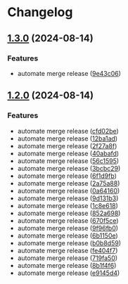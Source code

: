 # Changelog

## [1.3.0](https://github.com/bq-priyanshu-18/release-please-auto-merge/compare/v1.2.0...v1.3.0) (2024-08-14)


### Features

* automate merge release ([9e43c06](https://github.com/bq-priyanshu-18/release-please-auto-merge/commit/9e43c060a3ac0b101ec5d8c0a94801b75a6ce232))

## [1.2.0](https://github.com/bq-priyanshu-18/release-please-auto-merge/compare/v1.1.0...v1.2.0) (2024-08-14)


### Features

* automate merge release ([cfd02be](https://github.com/bq-priyanshu-18/release-please-auto-merge/commit/cfd02be7fafe36913416b7b92928ac3176882949))
* automate merge release ([12ba1ad](https://github.com/bq-priyanshu-18/release-please-auto-merge/commit/12ba1ad20a35bc2e81c3842cae3a85248be82c80))
* automate merge release ([2f27a8f](https://github.com/bq-priyanshu-18/release-please-auto-merge/commit/2f27a8f94522e4f5c7fa639041d72a38c3654e50))
* automate merge release ([40abafd](https://github.com/bq-priyanshu-18/release-please-auto-merge/commit/40abafd9f830062ea3a0d69f7fdef06a55fdb573))
* automate merge release ([56c1595](https://github.com/bq-priyanshu-18/release-please-auto-merge/commit/56c1595abb43c8d88c2a9ff829df8e688a0a7368))
* automate merge release ([3bcbc29](https://github.com/bq-priyanshu-18/release-please-auto-merge/commit/3bcbc293b5a1c02e1ad9182488f16d9ff4c87505))
* automate merge release ([6f1d9fb](https://github.com/bq-priyanshu-18/release-please-auto-merge/commit/6f1d9fba7b3a1cb80bb72ff0764f725816624988))
* automate merge release ([2a75a88](https://github.com/bq-priyanshu-18/release-please-auto-merge/commit/2a75a886957afa328cd951ae64269918462a198e))
* automate merge release ([0a64160](https://github.com/bq-priyanshu-18/release-please-auto-merge/commit/0a641605661f3f05ecb8da2116c6e9e1158e6713))
* automate merge release ([9d131b3](https://github.com/bq-priyanshu-18/release-please-auto-merge/commit/9d131b32c0383198f3bd042f9e96f646e3283037))
* automate merge release ([1c8e618](https://github.com/bq-priyanshu-18/release-please-auto-merge/commit/1c8e6189d5e7b412555fe4461d6a823e129def6f))
* automate merge release ([852a698](https://github.com/bq-priyanshu-18/release-please-auto-merge/commit/852a69879c921d1663fe1900174191cfc3acf162))
* automate merge release ([670f5ce](https://github.com/bq-priyanshu-18/release-please-auto-merge/commit/670f5ce81690bdd7f6d5b15d7853e24181c8fb64))
* automate merge release ([9f96fb0](https://github.com/bq-priyanshu-18/release-please-auto-merge/commit/9f96fb078591685b59518b08eab5a36db94d30cf))
* automate merge release ([6b1150e](https://github.com/bq-priyanshu-18/release-please-auto-merge/commit/6b1150e52f7d4a845e1c3216e32ce577e8d993be))
* automate merge release ([b0b8d59](https://github.com/bq-priyanshu-18/release-please-auto-merge/commit/b0b8d59b63d67677f236a117180132c9c42b1aad))
* automate merge release ([fe404f7](https://github.com/bq-priyanshu-18/release-please-auto-merge/commit/fe404f7d1d93e3d927d5d175fa4ed64e9fd97f7c))
* automate merge release ([719fa50](https://github.com/bq-priyanshu-18/release-please-auto-merge/commit/719fa50eb31a1b146f90014d3248d189c24a9486))
* automate merge release ([8b1f4f6](https://github.com/bq-priyanshu-18/release-please-auto-merge/commit/8b1f4f682066ec17e16b0104049f4ac0926c86ab))
* automate merge release ([e9145d4](https://github.com/bq-priyanshu-18/release-please-auto-merge/commit/e9145d4c3b347a6ff32fa5de0c2a11f798ae1af6))
